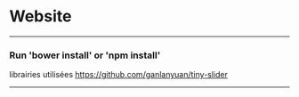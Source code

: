 # Website


----
### Run 'bower install' or 'npm install'

librairies utilisées 
https://github.com/ganlanyuan/tiny-slider

----

